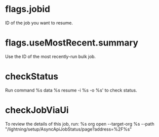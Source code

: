 # flags.jobid

ID of the job you want to resume.

# flags.useMostRecent.summary

Use the ID of the most recently-run bulk job.

# checkStatus

Run command %s data %s resume -i %s -o %s' to check status.

# checkJobViaUi

To review the details of this job, run:
%s org open --target-org %s --path "/lightning/setup/AsyncApiJobStatus/page?address=%2F%s"
